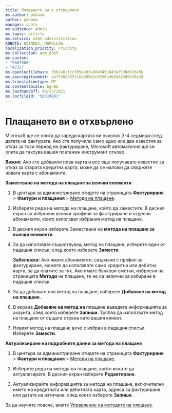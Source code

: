 ```yaml
---
title: Плащането ви е отхвърлено
ms.author: pebaum
author: pebaum
manager: scotv
ms.audience: Admin
ms.topic: article
ms.service: o365-administration
ROBOTS: NOINDEX, NOFOLLOW
localization_priority: Priority
ms.collection: Adm_O365
ms.custom:
- "9001506"
- "4732"
ms.openlocfilehash: 39b1a6cfccf85ee03a804045b043e25dbdb2d45b
ms.sourcegitcommit: ab75f66355116e995b3cb5505465b31989339e28
ms.translationtype: MT
ms.contentlocale: bg-BG
ms.lasthandoff: 08/13/2021
ms.locfileid: "58319881"
---
```

# <a name="your-payment-was-declined"></a>Плащането ви е отхвърлено

Microsoft ще се опита да зареди картата ви няколко 3-4 седмици след датата на фактурата.  Ако сте получили само едно или две известия за отказ за този период на фактуриране, Microsoft автоматично ще се опита да таксува вашия платежен инструмент отново.  

**Важно**: Ако сте добавили нова карта и все още получавате известие за отказ за старата кредитна карта, може да се наложи да свържете новата карта с абонамента.

**Заместване на метода на плащане за всички елементи**

1. В центъра за администриране отидете на страницата **Фактуриране**  >  **Фактури и плащания** > [Методи на плащане](https://go.microsoft.com/fwlink/p/?linkid=2018806).

2. Изберете реда на метода на плащане, който да заместите. В десния екран са изброени всички профили за фактуриране и отделни абонаменти, които използват избрания метод на плащане.

3. В десния екран изберете Заместване на **метода на плащане за всички елементи**.

4. За да използвате съществуващ метод на плащане, изберете един от падащия списък, след което изберете **Замести**.

    **Забележка:** Ако имате абонаменти, свързани с профил за фактуриране, можете да използвате само кредитна или дебитна карта, за да платите за тях. Ако имате банкови сметки, изброени на страницата **Методи** на плащане, те не са налични за избиране в падащия списък.

5. За да добавите нов метод на плащане, изберете **Добавяне на метод на плащане**.

6. В екрана **Добавяне на метод на** плащане въведете информацията за акаунта, след което изберете **Запиши**. Трябва да използвате метод на плащане от същата страна като вашия клиент.

7. Новият метод на плащане вече е избран в падащия списък. Изберете **Замести**.

**Актуализиране на подробните данни за метода на плащане**

1. В центъра за администриране отидете на страницата **Фактуриране**  >  **Фактури и плащания** > [Методи на плащане](https://go.microsoft.com/fwlink/p/?linkid=2018806).

2. Изберете реда на метода на плащане, който искате да актуализирате. В десния екран изберете **Редактиране**.

3. Актуализирайте информацията за метода на плащане, включително името на кредитната или дебитната карта, адреса за фактуриране или датата на изтичане, след което изберете **Запиши**.

За да научите повече, вижте [Управление на методите на плащане](https://docs.microsoft.com/microsoft-365/commerce/billing-and-payments/manage-payment-methods).